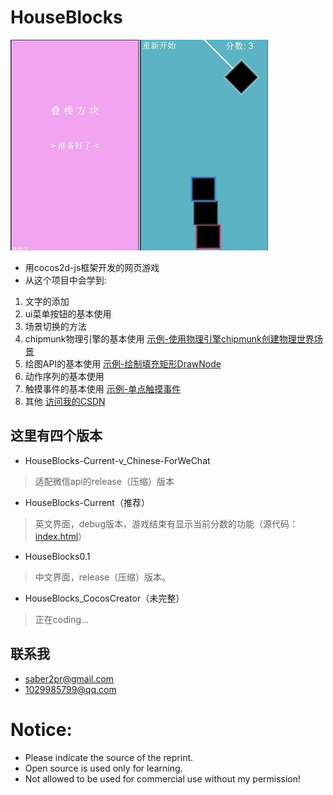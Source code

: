 # HouseBlocks
![loadingImage...](https://github.com/Saber2pr/MyWeb/blob/master/resource/HouseBlocks_sm.jpg)

* 用cocos2d-js框架开发的网页游戏
* 从这个项目中会学到:
 1. 文字的添加
 2. ui菜单按钮的基本使用
 3. 场景切换的方法
 4. chipmunk物理引擎的基本使用 [示例-使用物理引擎chipmunk创建物理世界场景](https://blog.csdn.net/u011607490/article/details/81347359)
 5. 绘图API的基本使用 [示例-绘制填充矩形DrawNode](https://blog.csdn.net/u011607490/article/details/81368195)
 6. 动作序列的基本使用
 7. 触摸事件的基本使用 [示例-单点触摸事件](https://blog.csdn.net/u011607490/article/details/81388344)
 8. 其他 [访问我的CSDN](https://blog.csdn.net/u011607490/article/category/7899652)
	
## 这里有四个版本
* HouseBlocks-Current-v_Chinese-ForWeChat
> 适配微信api的release（压缩）版本
* HouseBlocks-Current（推荐）
> 英文界面，debug版本，游戏结束有显示当前分数的功能（源代码：[index.html](https://github.com/Saber2pr/HouseBlocks/blob/master/HouseBlocks-current/index.html)）
* HouseBlocks0.1
> 中文界面，release（压缩）版本。
* HouseBlocks_CocosCreator（未完整）
> 正在coding...

## 联系我
* saber2pr@gmail.com
* 1029985799@qq.com

# Notice:
* Please indicate the source of the reprint.
* Open source is used only for learning.
* Not allowed to be used for commercial use without my permission!

